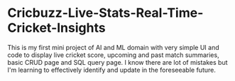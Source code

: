 # Cricbuzz-Live-Stats-Real-Time-Cricket-Insights
This is my first mini project of AI and ML domain with very simple UI and code to display live cricket score, upcoming and past match summaries, basic CRUD page and SQL query page. I know there are lot of mistakes but I'm learning to effectively identify and update in the foreseeable future.
